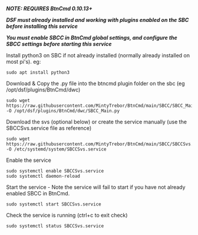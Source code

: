 ***NOTE: REQUIRES BtnCmd 0.10.13+***  

***DSF must already installed and working with plugins enabled on the SBC before installing this service***  

***You must enable SBCC in BtnCmd global settings, and configure the SBCC settings before starting this service***

Install python3 on SBC if not already installed (normally already installed on most pi's). eg:
```
sudo apt install python3  
```  
Download & Copy the .py file into the btncmd plugin folder on the sbc (eg /opt/dsf/plugins/BtnCmd/dwc)  
```
sudo wget https://raw.githubusercontent.com/MintyTrebor/BtnCmd/main/SBCC/SBCC_Main.py -O /opt/dsf/plugins/BtnCmd/dwc/SBCC_Main.py
```
Download the svs (optional below) or create the service manually (use the SBCCSvs.service file as reference)
```
sudo wget https://raw.githubusercontent.com/MintyTrebor/BtnCmd/main/SBCC/SBCCSvs.service -O /etc/systemd/system/SBCCSvs.service
```
Enable the service  
```
sudo systemctl enable SBCCSvs.service
sudo systemctl daemon-reload
```  
Start the service - Note the service will fail to start if you have not already enabled SBCC in BtnCmd.
```
sudo systemctl start SBCCSvs.service
```  
Check the service is running (ctrl+c to exit check)
```
sudo systemctl status SBCCSvs.service
```

